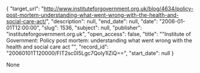 {
  "target_url": "http://www.instituteforgovernment.org.uk/blog/4634/policy-post-mortem-understanding-what-went-wrong-with-the-health-and-social-care-act/", 
  "description": null, 
  "end_date": null, 
  "date": "2006-01-01T12:00:00", 
  "slug": 1536, 
  "subject": null, 
  "publisher": "instituteforgovernment.org.uk", 
  "open_access": false, 
  "title": "\"Institute of Government:  Policy post mortem: understanding what went wrong with the health and social care act \"", 
  "record_id": "20060101T120000/FIT2sc0I5Lgc7Qoly1lZiQ==", 
  "start_date": null
}

None